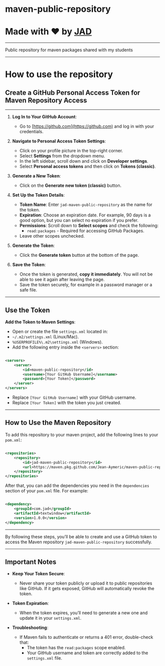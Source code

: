 # maven-public-repository

# Made with ❤️ by [JAD](mailto:jeanaymeric@gmail.com)

---

Public repository for maven packages shared with my students

---

# How to use the repository

## Create a GitHub Personal Access Token for Maven Repository Access

---

1. **Log In to Your GitHub Account**:
    - Go to [https://github.com](https://github.com) and log in with your credentials.

2. **Navigate to Personal Access Token Settings**:
    - Click on your profile picture in the top-right corner.
    - Select **Settings** from the dropdown menu.
    - In the left sidebar, scroll down and click on **Developer settings**.
    - Select **Personal access tokens** and then click on **Tokens (classic)**.

3. **Generate a New Token**:
    - Click on the **Generate new token (classic)** button.

4. **Set Up the Token Details**:
    - **Token Name**: Enter `jad-maven-public-repository` as the name for the token.
    - **Expiration**: Choose an expiration date. For example, 90 days is a good option, but you can select no expiration
      if you prefer.
    - **Permissions**: Scroll down to **Select scopes** and check the following:
        - `read:packages` - Required for accessing GitHub Packages.
    - Leave other scopes unchecked.

5. **Generate the Token**:
    - Click the **Generate token** button at the bottom of the page.

6. **Save the Token**:
    - Once the token is generated, **copy it immediately**. You will not be able to see it again after leaving the page.
    - Save the token securely, for example in a password manager or a safe file.

---

## Use the Token

**Add the Token to Maven Settings**:

- Open or create the file `settings.xml` located in:
- `~/.m2/settings.xml` (Linux/Mac).
- `%USERPROFILE%\.m2\settings.xml` (Windows).
- Add the following entry inside the `<servers>` section:

```xml

<servers>
    <server>
        <id>maven-public-repository</id>
        <username>[Your GitHub Username]</username>
        <password>[Your Token]</password>
    </server>
</servers>
```

- Replace `[Your GitHub Username]` with your GitHub username.
- Replace `[Your Token]` with the token you just created.

---

## How to Use the Maven Repository

To add this repository to your maven project, add the following lines to your `pom.xml`:

```xml

<repositories>
    <repository>
        <id>jad-maven-public-repository</id>
        <url>https://maven.pkg.github.com/Jean-Aymeric/maven-public-repository</url>
    </repository>
</repositories>
```

After that, you can add the dependencies you need in the `dependencies` section of your `pom.xml` file. For example:

```xml

<dependency>
    <groupId>com.jad</groupId>
    <artifactId>textwindow</artifactId>
    <version>1.0.0</version>
</dependency>
```

---

By following these steps, you’ll be able to create and use a GitHub token to access the Maven repository
`jad-maven-public-repository` successfully.

---

## Important Notes

- **Keep Your Token Secure**:
    - Never share your token publicly or upload it to public repositories like GitHub. If it gets exposed, GitHub will
      automatically revoke the token.

- **Token Expiration**:
    - When the token expires, you’ll need to generate a new one and update it in your `settings.xml`.

- **Troubleshooting**:
    - If Maven fails to authenticate or returns a 401 error, double-check that:
        - The token has the `read:packages` scope enabled.
        - Your GitHub username and token are correctly added to the `settings.xml` file.
